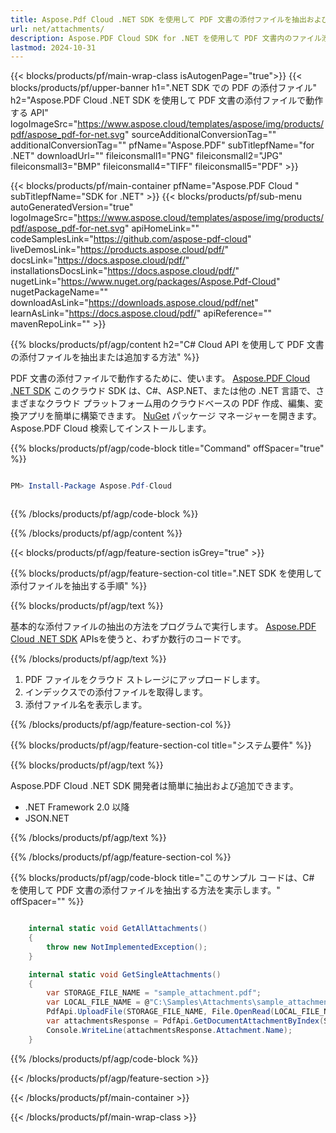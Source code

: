 ```yaml
---
title: Aspose.Pdf Cloud .NET SDK を使用して PDF 文書の添付ファイルを抽出および追加する
url: net/attachments/
description: Aspose.PDF Cloud SDK for .NET を使用して PDF 文書内のファイル添付を管理します。追加、取得、整理 пои刻みます。
lastmod: 2024-10-31
---
```


{{< blocks/products/pf/main-wrap-class isAutogenPage="true">}}
{{< blocks/products/pf/upper-banner h1=".NET SDK での PDF の添付ファイル" h2="Aspose.PDF Cloud .NET SDK を使用して PDF 文書の添付ファイルで動作する API" logoImageSrc="https://www.aspose.cloud/templates/aspose/img/products/pdf/aspose_pdf-for-net.svg" sourceAdditionalConversionTag="" additionalConversionTag="" pfName="Aspose.PDF" subTitlepfName="for .NET" downloadUrl="" fileiconsmall1="PNG" fileiconsmall2="JPG" fileiconsmall3="BMP" fileiconsmall4="TIFF" fileiconsmall5="PDF" >}}

{{< blocks/products/pf/main-container pfName="Aspose.PDF Cloud " subTitlepfName="SDK for .NET" >}}
{{< blocks/products/pf/sub-menu autoGeneratedVersion="true" logoImageSrc="https://www.aspose.cloud/templates/aspose/img/products/pdf/aspose_pdf-for-net.svg" apiHomeLink="" codeSamplesLink="https://github.com/aspose-pdf-cloud" liveDemosLink="https://products.aspose.cloud/pdf/" docsLink="https://docs.aspose.cloud/pdf/" installationsDocsLink="https://docs.aspose.cloud/pdf/" nugetLink="https://www.nuget.org/packages/Aspose.Pdf-Cloud" nugetPackageName="" downloadAsLink="https://downloads.aspose.cloud/pdf/net" learnAsLink="https://docs.aspose.cloud/pdf/" apiReference="" mavenRepoLink="" >}}

{{% blocks/products/pf/agp/content h2="C# Cloud API を使用して PDF 文書の添付ファイルを抽出または追加する方法" %}}

PDF 文書の添付ファイルで動作するために、使います。
[Aspose.PDF Cloud .NET SDK](https://products.aspose.cloud/pdf/net/)
このクラウド SDK は、C#、ASP.NET、または他の .NET 言語で、さまざまなクラウド プラットフォーム用のクラウドベースの PDF 作成、編集、変換アプリを簡単に構築できます。
[NuGet](https://www.nuget.org/packages/Aspose.Pdf-Cloud)
パッケージ マネージャーを開きます。
Aspose.PDF Cloud
検索してインストールします。

{{% blocks/products/pf/agp/code-block title="Command" offSpacer="true" %}}

```powershell

PM> Install-Package Aspose.Pdf-Cloud 



```

{{% /blocks/products/pf/agp/code-block %}}

{{% /blocks/products/pf/agp/content %}}

{{< blocks/products/pf/agp/feature-section isGrey="true" >}}

{{% blocks/products/pf/agp/feature-section-col title=".NET SDK を使用して添付ファイルを抽出する手順" %}}

{{% blocks/products/pf/agp/text %}}

基本的な添付ファイルの抽出の方法をプログラムで実行します。
[Aspose.PDF Cloud .NET SDK](https://products.aspose.cloud/pdf/net/)
APIsを使うと、わずか数行のコードです。

{{% /blocks/products/pf/agp/text %}}

1. PDF ファイルをクラウド ストレージにアップロードします。
1. インデックスでの添付ファイルを取得します。
1. 添付ファイル名を表示します。

{{% /blocks/products/pf/agp/feature-section-col %}}

{{% blocks/products/pf/agp/feature-section-col title="システム要件" %}}

{{% blocks/products/pf/agp/text %}}

Aspose.PDF Cloud .NET SDK 開発者は簡単に抽出および追加できます。

+ .NET Framework 2.0 以降
+ JSON.NET

{{% /blocks/products/pf/agp/text %}}

{{% /blocks/products/pf/agp/feature-section-col %}}

{{% blocks/products/pf/agp/code-block title="このサンプル コードは、C# を使用して PDF 文書の添付ファイルを抽出する方法を実示します。" offSpacer="" %}}

```cs

    internal static void GetAllAttachments()
    {
        throw new NotImplementedException();
    }

    internal static void GetSingleAttachments()
    {
        var STORAGE_FILE_NAME = "sample_attachment.pdf";
        var LOCAL_FILE_NAME = @"C:\Samples\Attachments\sample_attachment.pdf";
        PdfApi.UploadFile(STORAGE_FILE_NAME, File.OpenRead(LOCAL_FILE_NAME));
        var attachmentsResponse = PdfApi.GetDocumentAttachmentByIndex(STORAGE_FILE_NAME,1);        
        Console.WriteLine(attachmentsResponse.Attachment.Name);
    }
```

{{% /blocks/products/pf/agp/code-block %}}

{{< /blocks/products/pf/agp/feature-section >}}

{{< /blocks/products/pf/main-container >}}

{{< /blocks/products/pf/main-wrap-class >}}
